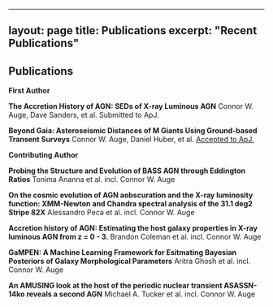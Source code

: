 
---
layout: page
title: Publications
excerpt: "Recent Publications"
---

## Publications

<!-- A list is also available [online](https://scholar.google.co.uk/citations?user=LTOTl0YAAAAJ) -->

__First Author__

**The Accretion History of AGN: SEDs of X-ray Luminous AGN**
Connor W. Auge, Dave Sanders, et al.
Submitted to ApJ.

**Beyond Gaia: Asteroseismic Distances of M Giants Using Ground-based Transent Surveys**
Connor W. Auge, Daniel Huber, et al.
[Accepted to ApJ.](https://ui.adsabs.harvard.edu/abs/2020AJ....160...18A/abstract)

__Contributing Author__

**Probing the Structure and Evolution of BASS AGN through Eddington Ratios**
Tonima Ananna et al. incl. Connor W. Auge

**On the cosmic evolution of AGN aobscuration and the X-ray luminosity function: XMM-Newton and Chandra spectral analysis of the 31.1 deg2 Stripe 82X**
Alessandro Peca et al. incl. Connor W. Auge

**Accretion history of AGN: Estimating the host galaxy properties in X-ray luminous AGN from z = 0 - 3.**
Brandon Coleman et al. incl. Connor W. Auge

**GaMPEN: A Machine Learning Framework for Esitmating Bayesian Posteriors of Galaxy Morphological Parameters**
Aritra Ghosh et al. incl. Connor W. Auge

**An AMUSING look at the host of the periodic nuclear transient ASASSN-14ko reveals a second AGN**
Michael A. Tucker et al. incl. Connor W. Auge

<!-- - [GitHub Pages Workshop](https://github.com/BioData-Club/githubPagesTutorial) -->
